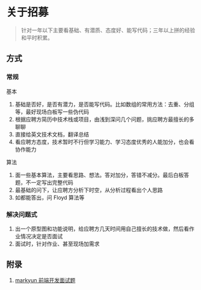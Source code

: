 # 关于招募

> 针对一年以下主要看基础、有潜质、态度好、能写代码；三年以上拼的经验和平时积累。

## 方式

### 常规

基本

1. 基础是否好，是否有潜力，是否能写代码。比如数组的常用方法：去重、分组等，最好现场白板写一些伪代码
2. 根据应聘方简历中技术栈或项目，由浅到深问几个问题，挑应聘方最擅长的多聊聊
3. 直接给英文技术文档，翻译总结
4. 看应聘方态度，技术暂时不行但学习能力、学习态度优秀的人能加分，也会看协作能力

算法

1. 面一些基本算法，主要看思路、想法。答对加分，答错不减分。最后白板答题，不一定写出完整代码
2. 最基础的问下，让应聘方分析下时空，从分析过程看出个人思路
3. 如都能答出，问 Floyd 算法等

### 解决问题式

1. 出一个原型图和功能说明，给应聘方几天时间用自己擅长的技术做，然后看作业情况决定是否面试
2. 面试时，针对作业、甚至现场加需求

## 附录

1. [markyun 前端开发面试题](https://github.com/markyun/My-blog/tree/master/Front-end-Developer-Questions/Questions-and-Answers)